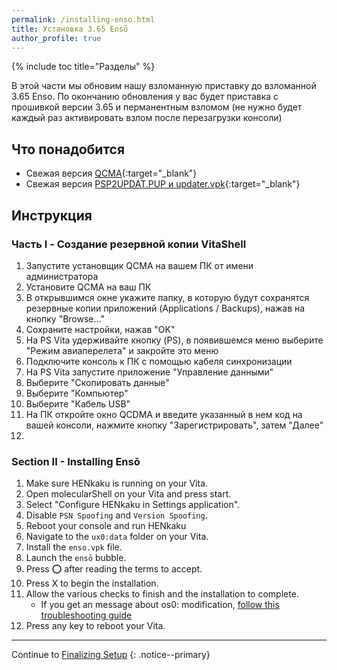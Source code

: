 ```yaml
---
permalink: /installing-enso.html
title: Установка 3.65 Ensō 
author_profile: true
---
```

{% include toc title="Разделы" %}

В этой части мы обновим нашу взломанную приставку до взломанной 3.65 Enso. По окончанию обновления у вас будет приставка с прошивкой версии 3.65 и перманентным взломом (не нужно будет каждый раз активировать взлом после перезагрузки консоли)

## Что понадобится

* Свежая версия [QCMA](https://codestation.github.io/qcma/){:target="_blank"}
* Свежая версия [PSP2UPDAT.PUP и updater.vpk](https://github.com/TheOfficialFloW/update365/releases/latest){:target="_blank"}

## Инструкция

### Часть I - Создание резервной копии VitaShell 

1. Запустите установщик QCMA на вашем ПК от имени администратора
1. Установите QCMA на ваш ПК
1. В открывшимся окне укажите папку, в которую будут сохранятся резервные копии приложений (Applications / Backups), нажав на кнопку "Browse..."
1. Сохраните настройки, нажав "OK"
1. На PS Vita удерживайте кнопку (PS), в появившемся меню выберите "Режим авиаперелета" и закройте это меню
1. Подключите консоль к ПК с помощью кабеля синхронизации 
1. На PS Vita запустите приложение "Управление данными"
1. Выберите "Скопировать данные"
1. Выберите  "Компьютер"
1. Выберите "Кабель USB"
1. На ПК откройте окно QCDMA и введите указанный в нем код на вашей консоли, нажмите кнопку "Зарегистрировать", затем "Далее"
1. 

### Section II - Installing Ensō

1. Make sure HENkaku is running on your Vita.
2. Open molecularShell on your Vita and press start.
3. Select "Configure HENkaku in Settings application".
4. Disable `PSN Spoofing` and `Version Spoofing`.
5. Reboot your console and run HENkaku
6. Navigate to the `ux0:data` folder on your Vita.
7. Install the `enso.vpk` file.
8. Launch the `ensō` bubble.
9. Press ⭕ after reading the terms to accept.
10. Press X to begin the installation.
11. Allow the various checks to finish and the installation to complete. 
    * If you get an message about os0: modification, [follow this troubleshooting guide](troubleshooting#ts_os0-modification)
12. Press any key to reboot your Vita.

* * *

Continue to [Finalizing Setup](finalizing-setup) {: .notice--primary}